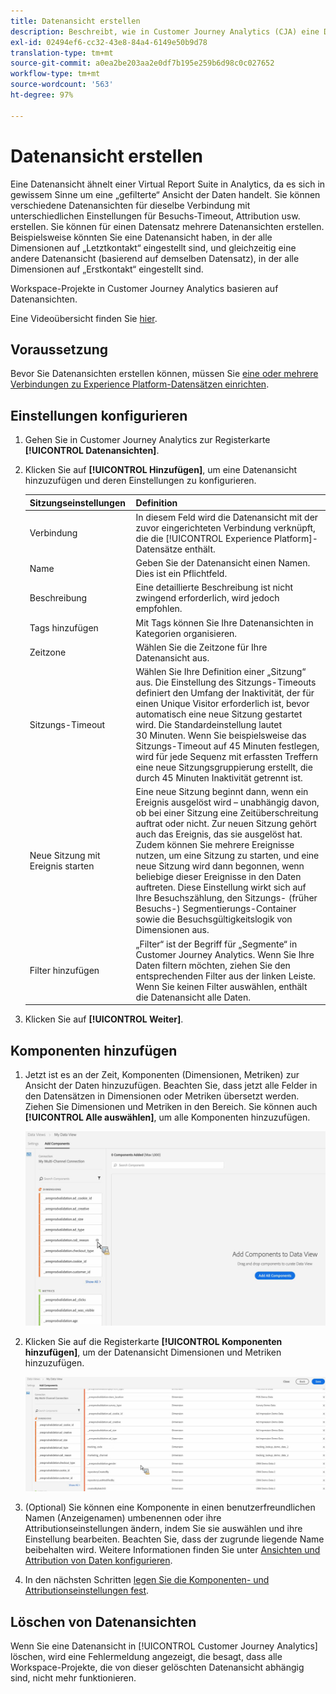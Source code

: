 ```yaml
---
title: Datenansicht erstellen
description: Beschreibt, wie in Customer Journey Analytics (CJA) eine Datenansicht für einen Plattform-Datensatz erstellt wird.
exl-id: 02494ef6-cc32-43e8-84a4-6149e50b9d78
translation-type: tm+mt
source-git-commit: a0ea2be203aa2e0df7b195e259b6d98c0c027652
workflow-type: tm+mt
source-wordcount: '563'
ht-degree: 97%

---
```


# Datenansicht erstellen

Eine Datenansicht ähnelt einer Virtual Report Suite in Analytics, da es sich in gewissem Sinne um eine „gefilterte“ Ansicht der Daten handelt. Sie können verschiedene Datenansichten für dieselbe Verbindung mit unterschiedlichen Einstellungen für Besuchs-Timeout, Attribution usw. erstellen. Sie können für einen Datensatz mehrere Datenansichten erstellen. Beispielsweise könnten Sie eine Datenansicht haben, in der alle Dimensionen auf „Letztkontakt“ eingestellt sind, und gleichzeitig eine andere Datenansicht (basierend auf demselben Datensatz), in der alle Dimensionen auf „Erstkontakt“ eingestellt sind.

Workspace-Projekte in Customer Journey Analytics basieren auf Datenansichten.

Eine Videoübersicht finden Sie [hier](https://docs.adobe.com/content/help/de-DE/platform-learn/tutorials/cja/basic-configuration-for-data-views.html).

## Voraussetzung

Bevor Sie Datenansichten erstellen können, müssen Sie [eine oder mehrere Verbindungen zu Experience Platform-Datensätzen einrichten](/help/connections/create-connection.md).

## Einstellungen konfigurieren

1. Gehen Sie in Customer Journey Analytics zur Registerkarte **[!UICONTROL Datenansichten]**.

1. Klicken Sie auf **[!UICONTROL Hinzufügen]**, um eine Datenansicht hinzuzufügen und deren Einstellungen zu konfigurieren.

   | Sitzungseinstellungen | Definition |
   |---|---|
   | Verbindung | In diesem Feld wird die Datenansicht mit der zuvor eingerichteten Verbindung verknüpft, die die [!UICONTROL Experience Platform]-Datensätze enthält. |
   | Name | Geben Sie der Datenansicht einen Namen. Dies ist ein Pflichtfeld. |
   | Beschreibung | Eine detaillierte Beschreibung ist nicht zwingend erforderlich, wird jedoch empfohlen. |
   | Tags hinzufügen | Mit Tags können Sie Ihre Datenansichten in Kategorien organisieren. |
   | Zeitzone | Wählen Sie die Zeitzone für Ihre Datenansicht aus. |
   | Sitzungs-Timeout | Wählen Sie Ihre Definition einer „Sitzung“ aus. Die Einstellung des Sitzungs-Timeouts definiert den Umfang der Inaktivität, der für einen Unique Visitor erforderlich ist, bevor automatisch eine neue Sitzung gestartet wird. Die Standardeinstellung lautet 30 Minuten. Wenn Sie beispielsweise das Sitzungs-Timeout auf 45 Minuten festlegen, wird für jede Sequenz mit erfassten Treffern eine neue Sitzungsgruppierung erstellt, die durch 45 Minuten Inaktivität getrennt ist. <!--This setting impacts not only your visit counts, but also how visit segment containers are evaluated, and the visit expiration logic for any eVars expiring on visit. Decreasing the session timeout will likely increase the total number of visits in your reporting, while increasing the visit timeout will likely decrease the total number of visits in your reporting. This needs to be reviewed.--> |
   | Neue Sitzung mit Ereignis starten | Eine neue Sitzung beginnt dann, wenn ein Ereignis ausgelöst wird – unabhängig davon, ob bei einer Sitzung eine Zeitüberschreitung auftrat oder nicht. Zur neuen Sitzung gehört auch das Ereignis, das sie ausgelöst hat. Zudem können Sie mehrere Ereignisse nutzen, um eine Sitzung zu starten, und eine neue Sitzung wird dann begonnen, wenn beliebige dieser Ereignisse in den Daten auftreten. Diese Einstellung wirkt sich auf Ihre Besuchszählung, den Sitzungs- (früher Besuchs-) Segmentierungs-Container sowie die Besuchsgültigkeitslogik von Dimensionen aus. |
   | Filter hinzufügen | „Filter“ ist der Begriff für „Segmente“ in Customer Journey Analytics. Wenn Sie Ihre Daten filtern möchten, ziehen Sie den entsprechenden Filter aus der linken Leiste. Wenn Sie keinen Filter auswählen, enthält die Datenansicht alle Daten. |

1. Klicken Sie auf **[!UICONTROL Weiter]**.

## Komponenten hinzufügen

1. Jetzt ist es an der Zeit, Komponenten (Dimensionen, Metriken) zur Ansicht der Daten hinzuzufügen. Beachten Sie, dass jetzt alle Felder in den Datensätzen in Dimensionen oder Metriken übersetzt werden. Ziehen Sie Dimensionen und Metriken in den Bereich. Sie können auch **[!UICONTROL Alle auswählen]**, um alle Komponenten hinzuzufügen.

   ![](assets/add-all-components.png)

1. Klicken Sie auf die Registerkarte **[!UICONTROL Komponenten hinzufügen]**, um der Datenansicht Dimensionen und Metriken hinzuzufügen.

   ![](assets/add-all-components2.png)

1. (Optional) Sie können eine Komponente in einen benutzerfreundlichen Namen (Anzeigenamen) umbenennen oder ihre Attributionseinstellungen ändern, indem Sie sie auswählen und ihre Einstellung bearbeiten. Beachten Sie, dass der zugrunde liegende Name beibehalten wird. Weitere Informationen finden Sie unter [Ansichten und Attribution von Daten konfigurieren](/help/data-views/configure-dataviews.md).

1. In den nächsten Schritten [legen Sie die Komponenten- und Attributionseinstellungen fest](/help/data-views/configure-dataviews.md).

## Löschen von Datenansichten

Wenn Sie eine Datenansicht in [!UICONTROL Customer Journey Analytics] löschen, wird eine Fehlermeldung angezeigt, die besagt, dass alle Workspace-Projekte, die von dieser gelöschten Datenansicht abhängig sind, nicht mehr funktionieren.
